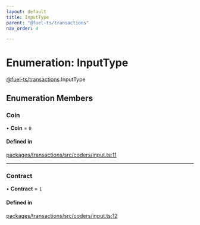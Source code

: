 ```yaml
---
layout: default
title: InputType
parent: "@fuel-ts/transactions"
nav_order: 4

---
```


# Enumeration: InputType

[@fuel-ts/transactions](../index.md).InputType

## Enumeration Members

### Coin

• **Coin** = ``0``

#### Defined in

[packages/transactions/src/coders/input.ts:11](https://github.com/FuelLabs/fuels-ts/blob/master/packages/transactions/src/coders/input.ts#L11)

___

### Contract

• **Contract** = ``1``

#### Defined in

[packages/transactions/src/coders/input.ts:12](https://github.com/FuelLabs/fuels-ts/blob/master/packages/transactions/src/coders/input.ts#L12)
